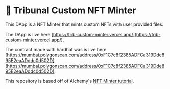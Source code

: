 # 📝 Tribunal Custom NFT Minter  

This DApp is a NFT Minter that mints custom NFTs with user provided files.

The DApp is live here [https://trib-custom-minter.vercel.app/](https://trib-custom-minter.vercel.app/).

The contract made with hardhat was is live here [https://mumbai.polygonscan.com/address/0xF1C7c8f2385ADFCa319Dde895E2eaADddc0d502D](https://mumbai.polygonscan.com/address/0xF1C7c8f2385ADFCa319Dde895E2eaADddc0d502D).

This repository is based off of Alchemy's [NFT Minter tutorial](https://docs.alchemyapi.io/alchemy/tutorials/nft-minter). 